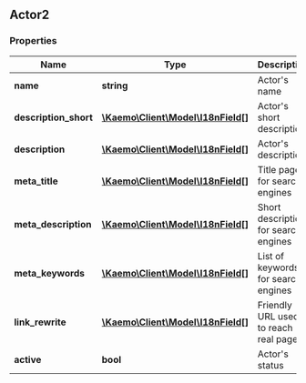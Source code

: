 ## Actor2

### Properties
Name | Type | Description | Notes
------------ | ------------- | ------------- | -------------
**name** | **string** | Actor&#39;s name | [optional] 
**description_short** | [**\Kaemo\Client\Model\I18nField[]**](#I18nField) | Actor&#39;s short description | [optional] 
**description** | [**\Kaemo\Client\Model\I18nField[]**](#I18nField) | Actor&#39;s description | [optional] 
**meta_title** | [**\Kaemo\Client\Model\I18nField[]**](#I18nField) | Title page for search engines | [optional] 
**meta_description** | [**\Kaemo\Client\Model\I18nField[]**](#I18nField) | Short description for search engines | [optional] 
**meta_keywords** | [**\Kaemo\Client\Model\I18nField[]**](#I18nField) | List of keywords for search engines | [optional] 
**link_rewrite** | [**\Kaemo\Client\Model\I18nField[]**](#I18nField) | Friendly URL used to reach real page | [optional] 
**active** | **bool** | Actor&#39;s status | [optional] 


